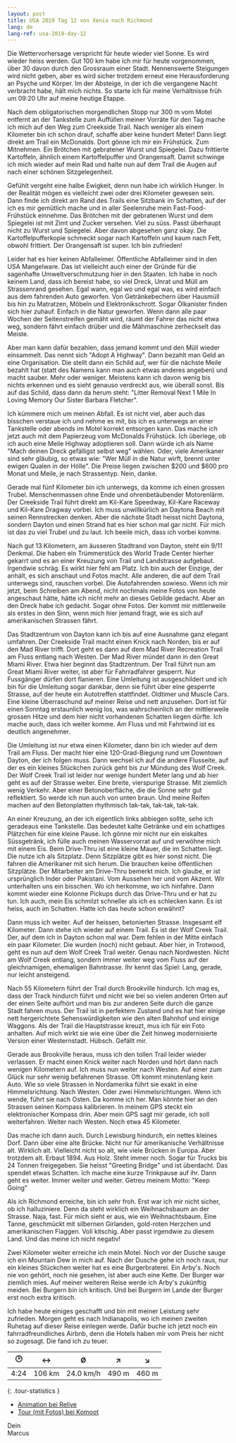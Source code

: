 ```yaml
---
layout: post
title: USA 2019 Tag 12 von Xenia nach Richmond
lang: de
lang-ref: usa-2019-day-12
---
```


Die Wettervorhersage verspricht für heute wieder viel Sonne. Es wird wieder heiss werden. Gut 100 km habe ich mir für heute vorgenommen, über 30 davon durch den Grossraum einer Stadt. Nennenswerte Steigungen wird nicht geben, aber es wird sicher trotzdem erneut eine Herausforderung an Psyche und Körper. Im der Absteige, in der ich die vergangene Nacht verbracht habe, hält mich nichts. So starte ich für meine Verhältnisse früh um 09:20 Uhr auf meine heutige Etappe.

Nach dem obligatorischen morgendlichen Stopp nur 300 m vom Motel entfernt an der Tankstelle zum Auffüllen meiner Vorräte für den Tag mache ich mich auf den Weg zum Creekside Trail. Nach weniger als einem Kilometer bin ich schon drauf, schaffe aber keine hundert Meter! Dann liegt direkt am Trail ein McDonalds. Dort gönne ich mir ein Frühstück. Zum Mitnehmen. Ein Brötchen mit gebratener Wurst und Spiegelei. Dazu frittierte Kartoffeln, ähnlich einem Kartoffelpuffer und Orangensaft. Damit schwinge ich mich wieder auf mein Rad und halte nun auf dem Trail die Augen auf nach einer schönen Sitzgelegenheit.

Gefühlt vergeht eine halbe Ewigkeit, denn nun habe ich wirklich Hunger. In der Realität mögen es vielleicht zwei oder drei Kilometer gewesen sein. Dann finde ich direkt am Rand des Trails eine Sitzbank im Schatten, auf der ich es mir gemütlich mache und in aller Seelenruhe mein Fast-Food-Frühstück einnehme. Das Brötchen mit der gebratenen Wurst und dem Spiegelei ist mit Zimt und Zucker versehen. Viel zu süss. Passt überhaupt nicht zu Wurst und Spiegelei. Aber davon abgesehen ganz okay. Die Kartoffelpufferkopie schmeckt sogar nach Kartoffeln und kaum nach Fett, obwohl frittiert. Der Orangensaft ist super. Ich bin zufrieden!

Leider hat es hier keinen Abfalleimer. Öffentliche Abfalleimer sind in den USA Mangelware. Das ist vielleicht auch einer der Gründe für die sagenhafte Umweltverschmutzung hier in den Staaten. Ich habe in noch keinem Land, dass ich bereist habe, so viel Dreck, Unrat und Müll am Strassenrand gesehen. Egal wann, egal wo und egal was, es wird einfach aus dem fahrenden Auto geworfen. Von Getränkebechern über Hausmüll bis hin zu Matratzen, Möbeln und Elektronikschrott. Sogar Ölkanister finden sich hier zuhauf. Einfach in die Natur geworfen. Wenn dann alle paar Wochen der Seitenstreifen gemäht wird, räumt der Fahrer das nicht etwa weg, sondern fährt einfach drüber und die Mähmaschine zerheckselt das Meiste.

Aber man kann dafür bezahlen, dass jemand kommt und den Müll wieder einsammelt. Das nennt sich "Adopt A Highway". Dann bezahlt man Geld an eine Organisation. Die stellt dann ein Schild auf, wer für die nächste Meile bezahlt hat (statt des Namens kann man auch etwas anderes angeben) und macht sauber. Mehr oder weniger. Meistens kann ich davon wenig bis nichts erkennen und es sieht genauso verdreckt aus, wie überall sonst. Bis auf das Schild, dass dann da herum steht: "Litter Removal Next 1 Mile In Loving Memory Our Sister Barbara Fletcher".

Ich kümmere mich um meinen Abfall. Es ist nicht viel, aber auch das bisschen verstaue ich und nehme es mit, bis ich es unterwegs an einer Tankstelle oder abends im Motel korrekt entsorgen kann. Das mache ich jetzt auch mit dem Papierzeug vom McDonalds Frühstück. Ich überlege, ob ich auch eine Meile Highway adoptieren soll. Dann würde ich als Name "Mach deinen Dreck gefälligst selbst weg" wählen. Oder, viele Amerikaner sind sehr gläubig, so etwas wie: "Wer Müll in die Natur wirft, brennt unter ewigen Qualen in der Hölle". Die Preise liegen zwischen $200 und $600 pro Monat und Meile, je nach Strassentyp. Nein, danke.

Gerade mal fünf Kilometer bin ich unterwegs, da komme ich einen grossen Trubel. Menschenmassen ohne Ende und ohrenbetäubender Motorenlärm. Der Creekside Trail führt direkt am Kil-Kare Speedway, Kil-Kare Raceway und Kil-Kare Dragway vorbei. Ich muss unwillkürlich an Daytona Beach mit seinen Rennstrecken denken. Aber die nächste Stadt heisst nicht Daytona, sondern Dayton und einen Strand hat es hier schon mal gar nicht. Für mich ist das zu viel Trubel und zu laut. Ich beeile mich, dass ich vorbei komme.

Nach gut 13 Kilometern, am äusseren Stadtrand von Dayton, steht ein 9/11 Denkmal. Die haben ein Trümmerstück des World Trade Center hierher gekarrt und es an einer Kreuzung von Trail und Landstrasse aufgebaut. Irgendwie schräg. Es wirkt hier fehl am Platz. Ich bin auch der Einzige, der anhält, es sich anschaut und Fotos macht. Alle anderen, die auf dem Trail unterwegs sind, rauschen vorbei. Die Autofahrenden sowieso. Wenn ich mir jetzt, beim Schreiben am Abend, nicht nochmals meine Fotos von heute angeschaut hätte, hätte ich nicht mehr an dieses Gebilde gedacht. Aber an den Dreck habe ich gedacht. Sogar ohne Fotos. Der kommt mir mittlerweile als erstes in den Sinn, wenn mich hier jemand fragt, wie es sich auf amerikanischen Strassen fährt.

Das Stadtzentrum von Dayton kann ich bis auf eine Ausnahme ganz elegant umfahren. Der Creekside Trail macht einen Knick nach Norden, bis er auf den Mad River trifft. Dort geht es dann auf dem Mad River Recreation Trail am Fluss entlang nach Westen. Der Mad River mündet dann in den Great Miami River. Etwa hier beginnt das Stadtzentrum. Der Trail führt nun am Great Miami River weiter, ist aber für Fahrradfahrer gesperrt. Nur Fussgänger dürfen dort flanieren. Eine Umleitung ist ausgeschildert und ich bin für die Umleitung sogar dankbar, denn sie führt über eine gesperrte Strasse, auf der heute ein Autotreffen stattfindet. Oldtimer und Muscle Cars. Eine kleine Überraschund auf meiner Reise und nett anzusehen. Dort ist für einen Sonntag erstaunlich wenig los, was wahrscheinlich an der mittlerweile grossen Hitze und dem hier nicht vorhandenen Schatten liegen dürfte. Ich mache auch, dass ich weiter komme. Am Fluss und mit Fahrtwind ist es deutlich angenehmer.

Die Umleitung ist nur etwa einen Kilometer, dann bin ich wieder auf dem Trail am Fluss. Der macht hier eine 120-Grad-Biegung rund um Downtown Dayton, der ich folgen muss. Dann wechsel ich auf die andere Flusseite, auf der es ein kleines Stückchen zurück geht bis zur Mündung des Wolf Creek. Der Wolf Creek Trail ist leider nur wenige hundert Meter lang und ab hier geht es auf der Strasse weiter. Eine breite, vierspurige Strasse. Mit ziemlich wenig Verkehr. Aber einer Betonoberfläche, die die Sonne sehr gut reflektiert. So werde ich nun auch von unten braun. Und meine Reifen machen auf den Betonplatten rhythmisch tak-tak, tak-tak, tak-tak.

An einer Kreuzung, an der ich eigentlich links abbiegen sollte, sehe ich geradeaus eine Tankstelle. Das bedeutet kalte Getränke und ein schattiges Plätzchen für eine kleine Pause. Ich gönne mir nicht nur ein eiskaltes Süssgetränk, ich fülle auch meinen Wasservorrat auf und verwöhne mich mit einem Eis. Beim Drive-Thru ist eine kleine Mauer, die im Schatten liegt. Die nutze ich als Sitzplatz. Denn Sitzplätze gibt es hier sonst nicht. Die fahren die Amerikaner mit sich herum. Die brauchen keine öffentlichen Sitzplätze. Der Mitarbeiter am Drive-Thru bemerkt mich. Ich glaube, er ist ursprünglich Inder oder Pakistani. Vom Aussehen her und vom Akzent. Wir unterhalten uns ein bisschen. Wo ich herkomme, wo ich hinfahre. Dann kommt wieder eine Kolonne Pickups durch das Drive-Thru und er hat zu tun. Ich auch, mein Eis schmilzt schneller als ich es schlecken kann. Es ist heiss, auch im Schatten. Hatte ich das heute schon erwähnt?

Dann muss ich weiter. Auf der heissen, betonierten Strasse. Insgesamt elf Kilometer. Dann stehe ich wieder auf einem Trail. Es ist der Wolf Creek Trail. Der, auf dem ich in Dayton schon mal war. Dem fehlen in der Mitte einfach ein paar Kilometer. Die wurden (noch) nicht gebaut. Aber hier, in Trotwood, geht es nun auf dem Wolf Creek Trail weiter. Genau nach Nordwesten. Nicht am Wolf Creek entlang, sondern immer weiter weg vom Fluss auf der gleichnamigen, ehemaligen Bahntrasse. Ihr kennt das Spiel: Lang, gerade, nur leicht ansteigend.

Nach 55 Kilometern führt der Trail durch Brookville hindurch. Ich mag es, dass der Track hindurch führt und nicht wie bei so vielen anderen Orten auf der einen Seite aufhört und man bis zur anderen Seite durch die ganze Stadt fahren muss. Der Trail ist in perfektem Zustand und es hat hier einige nett hergerichtete Sehenswürdigkeiten wie den alten Bahnhof und einige Waggons. Als der Trail die Hauptstrasse kreuzt, mus ich für ein Foto anhalten. Auf mich wirkt sie wie eine über die Zeit hinweg modernisierte Version einer Westernstadt. Hübsch. Gefällt mir.

Gerade aus Brookville heraus, muss ich den tollen Trail leider wieder verlassen. Er macht einen Knick weiter nach Norden und hört dann nach wenigen Kilometern auf. Ich muss nun weiter nach Westen. Auf einer zum Glück nur sehr wenig befahrenen Strasse. Oft kommt minutenlang kein Auto. Wie so viele Strassen in Nordamerika führt sie exakt in eine Himmelsrichtung. Nach Westen. Oder zwei Himmelsrichtungen. Wenn ich wende, führt sie nach Osten. Da komme ich her. Man könnte hier an den Strassen seinen Kompass kalibrieren. In meinem GPS steckt ein elektronischer Kompass drin. Aber mein GPS sagt mir gerade, ich soll weiterfahren. Weiter nach Westen. Noch etwa 45 Kilometer.

Das mache ich dann auch. Durch Lewisburg hindurch, ein nettes kleines Dorf. Dann über eine alte Brücke. Nicht nur für amerikanische Verhältnisse alt. Wirklich alt. Vielleicht nicht so alt, wie viele Brücken in Europa. Aber trotzdem alt. Erbaut 1894. Aus Holz. Steht immer noch. Sogar für Trucks bis 24 Tonnen freigegeben. Sie heisst "Greeting Bridge" und ist überdacht. Das spendet etwas Schatten. Ich mache eine kurze Trinkpause auf ihr. Dann geht es weiter. Immer weiter und weiter. Getreu meinem Motto: "Keep Going"

Als ich Richmond erreiche, bin ich sehr froh. Erst war ich mir nicht sicher, ob ich halluziniere. Denn da steht wirklich ein Weihnachsbaum an der Strasse. Naja, fast. Für mich sieht er aus, wie ein Weihnachtsbaum. Eine Tanne, geschmückt mit silbernen Girlanden, gold-roten Herzchen und amerikanischen Flaggen. Voll kitschig. Aber passt irgendwie zu diesem Land. Und das meine ich nicht negativ!

Zwei Kilometer weiter erreiche ich mein Motel. Noch vor der Dusche sauge ich ein Mountain Dew in mich auf. Nach der Dusche gehe ich noch raus, nur ein kleines Stückchen weiter hat es eine Burgerbraterei. Ein Arby's. Noch nie von gehört, noch nie gesehen, ist aber auch eine Kette. Der Burger war ziemlich mies. Auf meiner weiteren Reise werde ich Arby's zukünftig meiden. Bei Burgern bin ich kritisch. Und bei Burgern im Lande der Burger erst noch extra kritisch.

Ich habe heute einiges geschafft und bin mit meiner Leistung sehr zufrieden. Morgen geht es nach Indianapolis, wo ich meinen zweiten Ruhetag auf dieser Reise einlegen werde. Dafür buche ich jetzt noch ein fahrradfreundliches Airbnb, denn die Hotels haben mir vom Preis her nicht so zugesagt. Die fand ich zu teuer.

| 🕑    | ↔      | Ø         | ↗     | ↘     |
| :--: | :----: | :-------: | :---: | :---: |
| 4:24 | 106 km | 24.0 km/h | 490 m | 460 m |
{: .tour-statistics }

- [Animation bei Relive](https://www.relive.cc/view/vNOPnN5ZoYq)
- [Tour (mit Fotos) bei Komoot](https://www.komoot.de/tour/89173893/zoom)

Dein  
Marcus

<!-- - [Weiterlesen mit Tag 13](/de/2019/08/26/USA-2019-Tag-13/) -->
